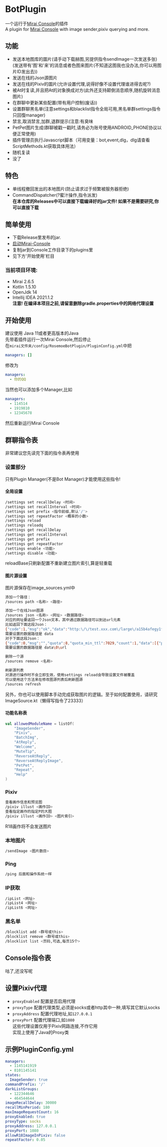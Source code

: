 # BotPlugin
一个运行于[Mirai Console](https://github.com/mamoe/mirai-console)的插件    
A plugin for [Mirai Console](https://github.com/mamoe/mirai-console) with image sender,pixiv querying and more.
## 功能
* 发送本地图库的圖片(请手动下载赫图,另提供指令sendImage一次发送多张)(发送带有'图'和'来'的消息或者色图来图片(不知道这图我也没办法,你可以用图片ID发出去)) 
* 发送在线的Json源图片
* 发送在线的Pixiv的圖片(允许设置代理,说得好像不设置代理谁进得去呢?)
* 被At时复读,并且把At的对象换成对方(此外还支持颠倒消息顺序,随机旋转消息图片)
* 在群聊中更新某些配置(带有用户控制(废话))
* 设置群聊黑名单(注意settings和blacklist指令全局可用,黑名单群settings指令只回復manager)
* 禁言,取消禁言,加群,退群提示(注意:有臭味
* PetPet图片生成(群聊被戳一戳时,请务必为账号使用ANDROID_PHONE协议以便正常使用)
* 插件管理员执行Javascript脚本（可用变量：bot,event,dlg，dlg请查看ScriptMethods.kt获取具体用法）
* 随机复读
* 没了
## 特色
* 单线程撤回发出的本地图片(防止请求过于频繁被服务器拒绝)
* CommandDispatcher(?蜜汁操作,指令派发)    
**在本仓库的Releases中可以直接下载编译好的jar文件! 如果不是需要研究,你可以直接下载**
## 简单使用
- 下载Release里发布的jar.
- [启动Mirai-Console](https://github.com/mamoe/mirai-console/blob/master/docs/Run.md)
- 复制jar到Console工作目录下的plugins里
- 见下方'开始使用'栏目
### 当前项目环境:
* Mirai 2.6.5   
* Kotlin 1.5.10   
* OpenJdk 14   
* Intellij IDEA 2021.1.2   
**注意! 在编译本项目之前,请留意删除gradle.properties中的网络代理设置**   
## 开始使用
建议使用 Java 11或者更高版本的Java    
先带着插件运行一次Mirai Console,然后停止   
在`mirai文件夹/config/RosemoeBotPlugin/PluginConfig.yml`中把   
```yml
managers: []
```
修改为
```yml
managers:
  - 你的QQ
```
当然也可以添加多个Manager,比如   
```yml
managers:
  - 114514
  - 1919810
  - 12345678
```   
然后重新运行Mirai Console
## 群聊指令表
非常建议您先读完下面的指令表再使用
### 设置部分
只有Plugin Manager(不是Bot Manager)才能使用这些指令!
#### 全局设置
```Bash
/settings set recallDelay <时间>
/settings set recallInterval <时间>
/settings set prefix <指令前缀,默认'/'>
/settings set repeatFactor <概率的小数>
/settings reload
/settings reloadq
/settings get recallDelay
/settings get recallInterval
/settings get prefix
/settings get repeatFactor
/settings enable <功能>
/settings disable <功能>
```
reloadBase只刷新配置不重新建立图片索引,算是轻重载
#### 图片源设置
图片源保存在image_sources.yml中
```Bash
添加一个路径：
/sources path <名称> <路径>

添加一个在线Json图源
/sources json <名称> <网址> <数据路径>
对应的网址要返回一个Json文本，其中通过数据路径可以到达url元素
比如返回下面这段Json：
{"code":1,"msg":"ok","data":"http:\/\/test.xxx.com\/large\/a15b4afegy1fmvjv7pshlj21hc0u0e0s.jpg"}
需要设置的数据路径是 data
对于下面这段Json：
{"code":0,"msg":"","quota":8,"quota_min_ttl":7029,"count":1,"data":[{"pid":61732396,"p":0,"uid":946272,"title":"カンナ","author":"Aile\/エル","url":"https:\/\/i.pixiv.cat\/img-original\/img\/2017\/03\/04\/00\/00\/01\/61732396_p0.png","r18":false,"width":583,"height":650,"tags":["カンナカムイ(小林さんちのメイドラゴン)","康娜卡姆依（小林家的龙女仆）","カンナ","康娜","カンナカムイ","康娜卡姆依","小林さんちのメイドラゴン","小林家的龙女仆","尻神様","尻神样","竜娘","龙娘","マジやばくね","that's wicked","高品質パンツ","高品质内裤","魅惑のふともも","魅惑的大腿"]}]}
需要设置的数据路径是 data\0\url

删除一个源
/sources remove <名称>

刷新源列表
对源进行操作时不会立即生效，使用settings reload会导致设置文件被覆盖
可以使用这个方法来在修改图源列表后刷新图源 
/sources refresh
```
另外，你也可以使用脚本手动完成获取图片的逻辑。至于如何配置使用，请研究ImageSource.kt（懒得写指令了23333）
#### 功能名称表
```Kotlin
val allowedModuleName = listOf(
    "ImageSender",
    "Pixiv",
    "BatchImg",
    "AtReply",
    "Welcome",
    "MuteTip",
    "ReverseAtReply",
    "ReverseAtReplyImage",
    "PetPet",
    "Repeat",
    "Help"
)
```
### Pixiv
```Bash
查看画作信息和预览图
/pixiv illust <画作ID>
查看指定画作的指定P的大图
/pixiv illust <画作ID> <图片索引>
```
R18画作将不会发送图片
### 本地图片
```Bash
/sendImage <图片数目>
```
### Ping
```Bash
/ping 后面和操作系统一样
```
### IP获取
```Bash
/ipList <网址>
/ipList4 <网址>
/ipList6 <网址>
```
### 黑名单
```Bash
/blocklist add <群号或this>
/blocklist remove <群号或this>
/blocklist list <页码,可选,每页15个>
```
## Console指令表
咕了,还没写呢
## 设置Pixiv代理
* `proxyEnabled` 配置是否启用代理
* `proxyType` 配置代理类型,必须是socks或者http其中一种,填写其它默认socks
* `proxyAddress` 配置代理地址,如`127.0.0.1`
* `proxyPort` 配置代理端口,如`1080`   
这些代理设置仅用于Pixiv网路连接,不作它用   
实现上使用了Java的Proxy类
## 示例PluginConfig.yml
```yml
managers: 
  - 1145141919
  - 8101145141
states: 
  ImageSender: true
commandPrefix: '/'
darkListGroups: 
  - 122344646
  - 464544644
imageRecallDelay: 30000
recallMinPeriod: 180
maxImageRequestCount: 16
proxyEnabled: true
proxyType: socks
proxyAddress: 127.0.0.1
proxyPort: 1080
allowR18ImageInPixiv: false
repeatFactor: 0.05
```
